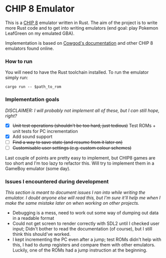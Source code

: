 # CHIP 8 Emulator

This is a [CHIP 8](https://en.wikipedia.org/wiki/CHIP-8) emulator written in Rust. The aim of the project is to write more Rust code and to get into writing emulators (end goal: play Pokemon LeafGreen on my emulated GBA).

Implementation is based on [Cowgod's documentation](http://devernay.free.fr/hacks/chip8/C8TECH10.HTM#2.1) and other CHIP 8 emulators found online.

### **How to run**

You will need to have the Rust toolchain installed. To run the emulator simply run:

```
cargo run -- $path_to_rom
```

### **Implementation goals**

*DISCLAIMER: I will probably not implement all of these, but I can still hope, right?*

- [x] ~~Unit test operations (shouldn't be too hard, just tedious)~~ Test ROMs + unit tests for PC incrementation
- [x] Add sound support
- [ ] ~~Find a way to save state (and resume from it later on)~~
- [ ] ~~Customisable user settings (e.g. custom colour schemes)~~

Last couple of points are pretty easy to implement, but CHIP8 games are too short and I'm too lazy to refactor this. Will try to implement them in a GameBoy emulator (some day).

### **Issues I encountered during development**

*This section is meant to document issues I ran into while writing the emulator. I doubt anyone else will read this, but I'm sure it'll help me when I make the same mistake later on when working on other projects.*

- Debugging is a mess, need to work out some way of dumping out data in a readable format
- Could not get screen to render correctly with SDL2 until I checked user input; Didn't bother to read the documentation (of course), but I still think this should've worked.
- I kept incrementing the PC even after a jump; test ROMs didn't help with this, I had to dump registers and compare them with other emulators. Luckily, one of the ROMs had a jump instruction at the beginning.

